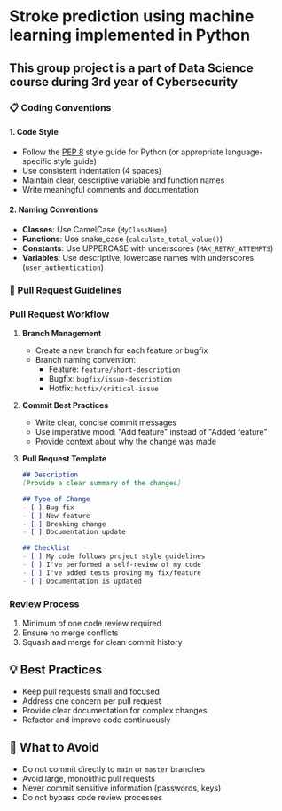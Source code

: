 # Stroke prediction using machine learning implemented in Python 
## This group project is a part of Data Science course during 3rd year of Cybersecurity 


### 📋 Coding Conventions

#### 1. Code Style
- Follow the [PEP 8](https://pep8.org/) style guide for Python (or appropriate language-specific style guide)
- Use consistent indentation (4 spaces)
- Maintain clear, descriptive variable and function names
- Write meaningful comments and documentation


#### 2. Naming Conventions
- **Classes**: Use CamelCase (`MyClassName`)
- **Functions**: Use snake_case (`calculate_total_value()`)
- **Constants**: Use UPPERCASE with underscores (`MAX_RETRY_ATTEMPTS`)
- **Variables**: Use descriptive, lowercase names with underscores (`user_authentication`)

### 🤝 Pull Request Guidelines

### Pull Request Workflow

1. **Branch Management**
   - Create a new branch for each feature or bugfix
   - Branch naming convention:
     - Feature: `feature/short-description`
     - Bugfix: `bugfix/issue-description`
     - Hotfix: `hotfix/critical-issue`

2. **Commit Best Practices**
   - Write clear, concise commit messages
   - Use imperative mood: "Add feature" instead of "Added feature"
   - Provide context about why the change was made


3. **Pull Request Template**
   ```markdown
   ## Description
   [Provide a clear summary of the changes]

   ## Type of Change
   - [ ] Bug fix
   - [ ] New feature
   - [ ] Breaking change
   - [ ] Documentation update

   ## Checklist
   - [ ] My code follows project style guidelines
   - [ ] I've performed a self-review of my code
   - [ ] I've added tests proving my fix/feature
   - [ ] Documentation is updated
   ```

### Review Process
1. Minimum of one code review required
2. Ensure no merge conflicts
4. Squash and merge for clean commit history


## 💡 Best Practices
- Keep pull requests small and focused
- Address one concern per pull request
- Provide clear documentation for complex changes
- Refactor and improve code continuously

## 🚨 What to Avoid
- Do not commit directly to `main` or `master` branches
- Avoid large, monolithic pull requests
- Never commit sensitive information (passwords, keys)
- Do not bypass code review processes

